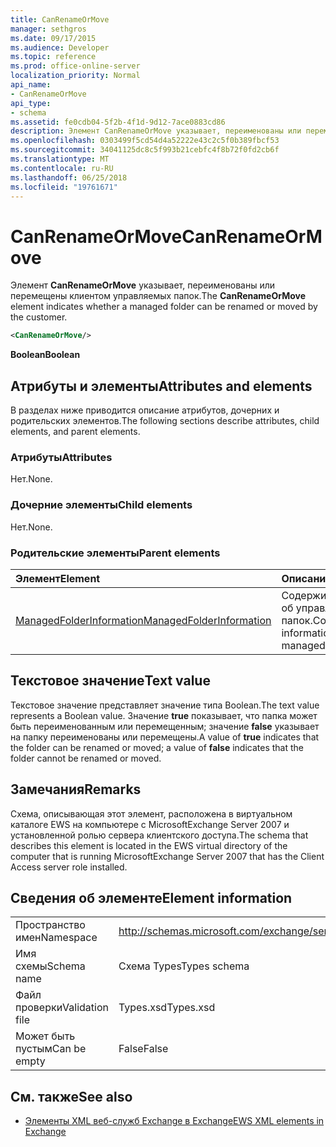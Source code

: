 ```yaml
---
title: CanRenameOrMove
manager: sethgros
ms.date: 09/17/2015
ms.audience: Developer
ms.topic: reference
ms.prod: office-online-server
localization_priority: Normal
api_name:
- CanRenameOrMove
api_type:
- schema
ms.assetid: fe0cdb04-5f2b-4f1d-9d12-7ace0883cd86
description: Элемент CanRenameOrMove указывает, переименованы или перемещены клиентом управляемых папок.
ms.openlocfilehash: 0303499f5cd54d4a52222e43c2c5f0b389fbcf53
ms.sourcegitcommit: 34041125dc8c5f993b21cebfc4f8b72f0fd2cb6f
ms.translationtype: MT
ms.contentlocale: ru-RU
ms.lasthandoff: 06/25/2018
ms.locfileid: "19761671"
---
```

# <a name="canrenameormove"></a><span data-ttu-id="c692c-103">CanRenameOrMove</span><span class="sxs-lookup"><span data-stu-id="c692c-103">CanRenameOrMove</span></span>

<span data-ttu-id="c692c-104">Элемент **CanRenameOrMove** указывает, переименованы или перемещены клиентом управляемых папок.</span><span class="sxs-lookup"><span data-stu-id="c692c-104">The **CanRenameOrMove** element indicates whether a managed folder can be renamed or moved by the customer.</span></span> 
  
```xml
<CanRenameOrMove/>
```

 <span data-ttu-id="c692c-105">**Boolean**</span><span class="sxs-lookup"><span data-stu-id="c692c-105">**Boolean**</span></span>
## <a name="attributes-and-elements"></a><span data-ttu-id="c692c-106">Атрибуты и элементы</span><span class="sxs-lookup"><span data-stu-id="c692c-106">Attributes and elements</span></span>

<span data-ttu-id="c692c-107">В разделах ниже приводится описание атрибутов, дочерних и родительских элементов.</span><span class="sxs-lookup"><span data-stu-id="c692c-107">The following sections describe attributes, child elements, and parent elements.</span></span>
  
### <a name="attributes"></a><span data-ttu-id="c692c-108">Атрибуты</span><span class="sxs-lookup"><span data-stu-id="c692c-108">Attributes</span></span>

<span data-ttu-id="c692c-109">Нет.</span><span class="sxs-lookup"><span data-stu-id="c692c-109">None.</span></span>
  
### <a name="child-elements"></a><span data-ttu-id="c692c-110">Дочерние элементы</span><span class="sxs-lookup"><span data-stu-id="c692c-110">Child elements</span></span>

<span data-ttu-id="c692c-111">Нет.</span><span class="sxs-lookup"><span data-stu-id="c692c-111">None.</span></span>
  
### <a name="parent-elements"></a><span data-ttu-id="c692c-112">Родительские элементы</span><span class="sxs-lookup"><span data-stu-id="c692c-112">Parent elements</span></span>

|<span data-ttu-id="c692c-113">**Элемент**</span><span class="sxs-lookup"><span data-stu-id="c692c-113">**Element**</span></span>|<span data-ttu-id="c692c-114">**Описание**</span><span class="sxs-lookup"><span data-stu-id="c692c-114">**Description**</span></span>|
|:-----|:-----|
|[<span data-ttu-id="c692c-115">ManagedFolderInformation</span><span class="sxs-lookup"><span data-stu-id="c692c-115">ManagedFolderInformation</span></span>](managedfolderinformation.md) <br/> |<span data-ttu-id="c692c-116">Содержит сведения об управляемых папок.</span><span class="sxs-lookup"><span data-stu-id="c692c-116">Contains information about a managed folder.</span></span>  <br/> |
   
## <a name="text-value"></a><span data-ttu-id="c692c-117">Текстовое значение</span><span class="sxs-lookup"><span data-stu-id="c692c-117">Text value</span></span>

<span data-ttu-id="c692c-118">Текстовое значение представляет значение типа Boolean.</span><span class="sxs-lookup"><span data-stu-id="c692c-118">The text value represents a Boolean value.</span></span> <span data-ttu-id="c692c-119">Значение **true** показывает, что папка может быть переименованным или перемещенным; значение **false** указывает на папку переименованы или перемещены.</span><span class="sxs-lookup"><span data-stu-id="c692c-119">A value of **true** indicates that the folder can be renamed or moved; a value of **false** indicates that the folder cannot be renamed or moved.</span></span> 
  
## <a name="remarks"></a><span data-ttu-id="c692c-120">Замечания</span><span class="sxs-lookup"><span data-stu-id="c692c-120">Remarks</span></span>

<span data-ttu-id="c692c-121">Схема, описывающая этот элемент, расположена в виртуальном каталоге EWS на компьютере с MicrosoftExchange Server 2007 и установленной ролью сервера клиентского доступа.</span><span class="sxs-lookup"><span data-stu-id="c692c-121">The schema that describes this element is located in the EWS virtual directory of the computer that is running MicrosoftExchange Server 2007 that has the Client Access server role installed.</span></span>
  
## <a name="element-information"></a><span data-ttu-id="c692c-122">Сведения об элементе</span><span class="sxs-lookup"><span data-stu-id="c692c-122">Element information</span></span>

|||
|:-----|:-----|
|<span data-ttu-id="c692c-123">Пространство имен</span><span class="sxs-lookup"><span data-stu-id="c692c-123">Namespace</span></span>  <br/> |http://schemas.microsoft.com/exchange/services/2006/types  <br/> |
|<span data-ttu-id="c692c-124">Имя схемы</span><span class="sxs-lookup"><span data-stu-id="c692c-124">Schema name</span></span>  <br/> |<span data-ttu-id="c692c-125">Схема Types</span><span class="sxs-lookup"><span data-stu-id="c692c-125">Types schema</span></span>  <br/> |
|<span data-ttu-id="c692c-126">Файл проверки</span><span class="sxs-lookup"><span data-stu-id="c692c-126">Validation file</span></span>  <br/> |<span data-ttu-id="c692c-127">Types.xsd</span><span class="sxs-lookup"><span data-stu-id="c692c-127">Types.xsd</span></span>  <br/> |
|<span data-ttu-id="c692c-128">Может быть пустым</span><span class="sxs-lookup"><span data-stu-id="c692c-128">Can be empty</span></span>  <br/> |<span data-ttu-id="c692c-129">False</span><span class="sxs-lookup"><span data-stu-id="c692c-129">False</span></span>  <br/> |
   
## <a name="see-also"></a><span data-ttu-id="c692c-130">См. также</span><span class="sxs-lookup"><span data-stu-id="c692c-130">See also</span></span>



- [<span data-ttu-id="c692c-131">Элементы XML веб-служб Exchange в Exchange</span><span class="sxs-lookup"><span data-stu-id="c692c-131">EWS XML elements in Exchange</span></span>](ews-xml-elements-in-exchange.md)

